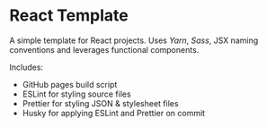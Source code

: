 # React Template

A simple template for React projects. Uses *Yarn*, *Sass*, JSX naming conventions and leverages functional components. 

Includes:
* GitHub pages build script
* ESLint for styling source files
* Prettier for styling JSON & stylesheet files
* Husky for applying ESLint and Prettier on commit
